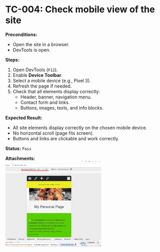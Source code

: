 # TC-004: Check mobile view of the site

**Preconditions:**  
- Open the site in a browser.  
- DevTools is open.  

**Steps:**  
1. Open DevTools (`F12`).  
2. Enable **Device Toolbar**.  
3. Select a mobile device (e.g., Pixel 3).  
4. Refresh the page if needed.  
5. Check that all elements display correctly:  
   - Header, banner, navigation menu.  
   - Contact form and links.  
   - Buttons, images, texts, and info blocks.  

**Expected Result:**  
- All site elements display correctly on the chosen mobile device.  
- No horizontal scroll (page fits screen).  
- Buttons and links are clickable and work correctly.  

**Status:** `Pass`  

**Attachments:**  
<img src="screenshots/3.png" width="300"/>  